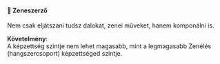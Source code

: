 #### 🔵 Zeneszerző

Nem csak eljátszani tudsz dalokat, zenei műveket, hanem komponálni is.

**Követelmény**:\
A képzettség szintje nem lehet magasabb, mint a legmagasabb Zenélés (hangszercsoport) képzettséged szintje.
